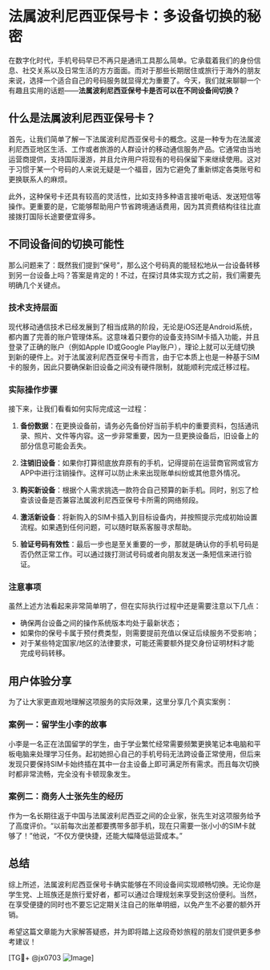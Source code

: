 # 法属波利尼西亚保号卡：多设备切换的秘密

在数字化时代，手机号码早已不再只是通讯工具那么简单。它承载着我们的身份信息、社交关系以及日常生活的方方面面。而对于那些长期居住或旅行于海外的朋友来说，选择一个适合自己的号码服务就显得尤为重要了。今天，我们就来聊聊一个有趣且实用的话题——**法属波利尼西亚保号卡是否可以在不同设备间切换？**

## 什么是法属波利尼西亚保号卡？

首先，让我们简单了解一下法属波利尼西亚保号卡的概念。这是一种专为在法属波利尼西亚地区生活、工作或者旅游的人群设计的移动通信服务产品。它通常由当地运营商提供，支持国际漫游，并且允许用户将现有的号码保留下来继续使用。这对于习惯于某一个号码的人来说无疑是一个福音，因为它避免了重新绑定各类账号和更换联系人的麻烦。

此外，这种保号卡还具有较高的灵活性，比如支持多种语言接听电话、发送短信等操作。更重要的是，它能够帮助用户节省跨境通话费用，因为其资费结构往往比直接拨打国际长途要便宜得多。

## 不同设备间的切换可能性

那么问题来了：既然我们提到“保号”，那么这个号码真的能轻松地从一台设备转移到另一台设备上吗？答案是肯定的！不过，在探讨具体实现方式之前，我们需要先明确几个关键点。

### 技术支持层面

现代移动通信技术已经发展到了相当成熟的阶段，无论是iOS还是Android系统，都内置了完善的账户管理体系。这意味着只要你的设备支持SIM卡插入功能，并且登录了正确的账户（例如Apple ID或Google Play账户），理论上就可以无缝切换到新的硬件上。对于法属波利尼西亚保号卡而言，由于它本质上也是一种基于SIM卡的服务，因此只要确保新旧设备之间没有硬件限制，就能顺利完成迁移过程。

### 实际操作步骤

接下来，让我们看看如何实际完成这一过程：

1. **备份数据**：在更换设备前，请务必先备份好当前手机中的重要资料，包括通讯录、照片、文件等内容。这一步非常重要，因为一旦更换设备后，旧设备上的部分信息可能会丢失。
   
2. **注销旧设备**：如果你打算彻底放弃原有的手机，记得提前在运营商官网或官方APP中进行注销操作。这样可以防止未来出现账单纠纷或其他意外情况。

3. **购买新设备**：根据个人需求挑选一款符合自己预算的新手机。同时，别忘了检查该设备是否兼容法属波利尼西亚保号卡所需的网络频段。

4. **激活新设备**：将新购入的SIM卡插入到目标设备内，并按照提示完成初始设置流程。如果遇到任何问题，可以随时联系客服寻求帮助。

5. **验证号码有效性**：最后一步也是至关重要的一步，那就是确认你的手机号码是否仍然正常工作。可以通过拨打测试号码或者向朋友发送一条短信来进行验证。

### 注意事项

虽然上述方法看起来非常简单明了，但在实际执行过程中还是需要注意以下几点：

- 确保两台设备之间的操作系统版本均处于最新状态；
- 如果你的保号卡属于预付费类型，则需要提前充值以保证后续服务不受影响；
- 对于某些特定国家/地区的法律要求，可能还需要额外提交身份证明材料才能完成号码转移。

## 用户体验分享

为了让大家更直观地理解这项服务的实际效果，这里分享几个真实案例：

### 案例一：留学生小李的故事

小李是一名正在法国留学的学生，由于学业繁忙经常需要频繁更换笔记本电脑和平板电脑来处理学习任务。起初她担心自己的手机号码无法跨设备正常使用，但后来发现只要保持SIM卡始终插在其中一台主设备上即可满足所有需求。而且每次切换时都非常流畅，完全没有卡顿现象发生。

### 案例二：商务人士张先生的经历

作为一名长期往返于中国与法属波利尼西亚之间的企业家，张先生对这项服务给予了高度评价。“以前每次出差都要携带多部手机，现在只需要一张小小的SIM卡就够了！”他说，“不仅方便快捷，还能大幅降低运营成本。”

## 总结

综上所述，法属波利尼西亚保号卡确实能够在不同设备间实现顺畅切换。无论你是学生党、上班族还是旅行爱好者，都可以通过合理规划来享受到这份便利。当然，在享受便捷的同时也不要忘记定期关注自己的账单明细，以免产生不必要的额外开销。

希望这篇文章能为大家解答疑惑，并为即将踏上这段奇妙旅程的朋友们提供更多参考建议！

[TG💪+ @jx0703 ![Image](https://github.com/user-attachments/assets/dbca1d08-cadb-493c-b0ec-ad6f7a83f270)]